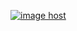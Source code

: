 <a href="https://www.youtube.com/watch?v=QQlxvj_GKss&ab_channel=DeltatyCode" target="_blank"><img src="https://thumbs2.imgbox.com/48/d9/xWFGDxx2_t.png" alt="image host"/></a>
